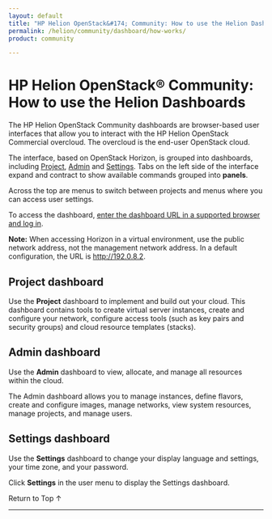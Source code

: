 ```yaml
---
layout: default
title: "HP Helion OpenStack&#174; Community: How to use the Helion Dashboards"
permalink: /helion/community/dashboard/how-works/
product: community

---
```

<!--PUBLISHED-->
 


<script> 

function PageRefresh { 
onLoad="window.refresh"
}

PageRefresh();

</script>


<!-- Hide until use cases are official
<p style="font-size: small;"> <a href="/helion/community/dashboard/admin/">&#9664; PREV</a> | <a href="/helion/community/manage/">&#9650; UP</a> | <a href="/helion/community/dashboard/users/">NEXT &#9654;</a> </p>
-->
# HP Helion OpenStack&#174; Community: How to use the Helion Dashboards

The HP Helion OpenStack Community dashboards are browser-based user interfaces that allow you to interact with the HP Helion OpenStack Commercial overcloud. The overcloud is the end-user OpenStack cloud.  

The interface, based on OpenStack Horizon, is grouped into dashboards, including [Project](#DashProject), [Admin](#DashAdmin) and [Settings](#DashSettings). Tabs on the left side of the interface expand and contract to show available commands grouped into **panels**. 

<!-- Need new
<img src="media/HorizonCommunity.png" alt="" width="600" />
-->

Across the top are menus to switch between projects and menus where you can access user settings.

<!--
How you interact with your network environment depends upon your user type, either an [administrative user (admin)](/helion/community/dashboard/admin/) or a [non-administrative user (user)](/helion/community/dashboard/users/).
-->
To access the dashboard, [enter the dashboard URL in a supported browser and log in](/helion/community/dashboard/login/). 

**Note:** When accessing Horizon in a virtual environment, use the public network address, not the management network address. In a default configuration, the URL is http://192.0.8.2.

## Project dashboard<a name="DashProject"></a>

Use the **Project** dashboard to implement and build out your cloud. This dashboard contains tools to create virtual server instances, create and configure your network, configure access tools (such as key pairs and security groups) and cloud resource templates (stacks).

## Admin dashboard<a name="DashAdmin"></a>

Use the **Admin** dashboard to view, allocate, and manage all resources within the cloud.

The Admin dashboard allows you to manage instances, define flavors, create and configure images, manage networks, view system resources, manage projects, and manage users.

## Settings dashboard<a name="DashSettings"></a>

Use the **Settings** dashboard to change your display language and settings, your time zone, and your password.
 
Click **Settings** in the user menu to display the Settings dashboard. 

 <a href="#top" style="padding:14px 0px 14px 0px; text-decoration: none;"> Return to Top &#8593; </a>

----
